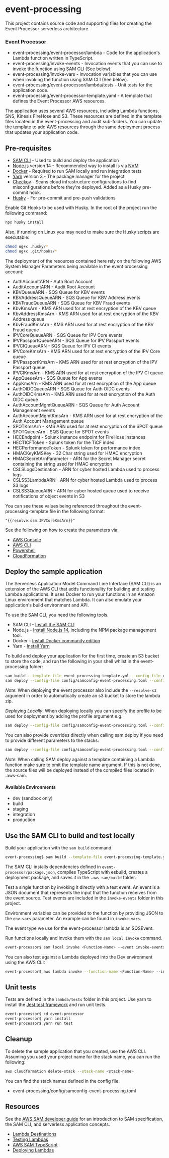 # event-processing

This project contains source code and supporting files for creating the Event Processor serverless architecture.

### Event Processor
- event-processing/event-processor/lambda - Code for the application's Lambda function written in TypeScript.
- event-processing/invoke-events - Invocation events that you can use to invoke the function using SAM CLI (See below).
- event-processing/invoke-vars - Invocation variables that you can use when invoking the function using SAM CLI (See below).
- event-processing/event-processor/lambda/tests - Unit tests for the application code.
- event-processing/event-processor-template.yaml - A template that defines the Event Processor AWS resources.

The application uses several AWS resources, including Lambda functions, SNS, Kinesis FireHose and S3. These resources are defined in the template files located in the event-processing and audit sub-folders. You can update the template to add AWS resources through the same deployment process that updates your application code.

## Pre-requisites

- [SAM CLI](https://docs.aws.amazon.com/serverless-application-model/latest/developerguide/serverless-sam-cli-install.html) - Used to build and deploy the application
- [Node.js](https://nodejs.org/en/) version 14 - Recommended way to install is via [NVM](https://github.com/nvm-sh/nvm)
- [Docker](https://docs.docker.com/get-docker/) - Required to run SAM locally and run integration tests
- [Yarn](https://yarnpkg.com/getting-started/install) version 3 - The package manager for the project
- [Checkov](https://www.checkov.io/) - Scans cloud infrastructure configurations to find misconfigurations before they're deployed. Added as a Husky pre-commit hook.
- [Husky](https://typicode.github.io/husky/#/?id=install) - For pre-commit and pre-push validations

Enable Git Hooks to be used with Husky. In the root of the project run the following command:
```bash
npx husky install
```

Also, if running on Linux you may need to make sure the Husky scripts are executable:

```bash
chmod ug+x .husky/*   
chmod ug+x .git/hooks/*
```

The deployment of the resources contained here rely on the following AWS System Manager Parameters being available in the event processing account:

* AuthAccountARN - Auth Root Account
* AuditAccountARN - Audit Root Account
* KBVQueueARN - SQS Queue for KBV events
* KBVAddressQueueARN - SQS Queue for KBV Address events
* KBVFraudQueueARN - SQS Queue for KBV Fraud events
* KbvKmsArn - KMS ARN used for at rest encryption of the KBV queue
* KbvAddressKmsArn - KMS ARN used for at rest encryption of the KBV Address queue
* KbvFraudKmsArn - KMS ARN used for at rest encryption of the KBV Fraud queue
* IPVCoreQueueARN - SQS Queue for IPV Core events
* IPVPassportQueueARN - SQS Queue for IPV Passport events
* IPVCIQueueARN - SQS Queue for IPV CI events
* IPVCoreKmsArn - KMS ARN used for at rest encryption of the IPV Core queue
* IPVPassportKmsArn - KMS ARN used for at rest encryption of the IPV Passport queue
* IPVCIKmsArn - KMS ARN used for at rest encryption of the IPV CI queue
* AppQueueArn - SQS Queue for App events
* AppKmsArn - KMS ARN used for at rest encryption of the App queue
* AuthOIDCQueueARN - SQS Queue for Auth OIDC events
* AuthOIDCKmsArn - KMS ARN used for at rest encryption of the Auth OIDC queue
* AuthAccountMgmtQueueARN - SQS Queue for Auth Account Management events
* AuthAccountMgmtKmsArn - KMS ARN used for at rest encryption of the Auth Account Management queue
* SPOTKmsArn - KMS ARN used for at rest encryption of the SPOT queue
* SPOTQueueArn - SQS Queue for SPOT events
* HECEndpoint - Splunk instance endpoint for FireHose instances
* HECTICFToken - Splunk token for the TiCF index
* HECPerformanceToken - Splunk token for performance index
* HMACKeyKMSKey - 32 Char string used for HMAC encryption
* HMACSecretArnParameter - ARN for the Secret Manager secret containing the string used for HMAC encryption
* CSLSLogsDestination - ARN for cyber hosted Lambda used to process logs
* CSLSS3LambdaARN - ARN for cyber hosted Lambda used to process S3 logs
* CSLSS3QueueARN - ARN for cyber hosted queue used to receive notifications of object events in S3

You can see these values being referenced throughout the event-processing-template file in the following format:

`"{{resolve:ssm:IPVCoreKmsArn}}"`

See the following on how to create the parameters via:

* [AWS Console](https://docs.aws.amazon.com/systems-manager/latest/userguide/parameter-create-console.html)
* [AWS CLI](https://docs.aws.amazon.com/systems-manager/latest/userguide/param-create-cli.html)
* [Powershell](https://docs.aws.amazon.com/systems-manager/latest/userguide/param-create-ps.html)
* [CloudFormation](https://docs.aws.amazon.com/AWSCloudFormation/latest/UserGuide/aws-resource-ssm-parameter.html)

## Deploy the sample application

The Serverless Application Model Command Line Interface (SAM CLI) is an extension of the AWS CLI that adds functionality for building and testing Lambda applications. It uses Docker to run your functions in an Amazon Linux environment that matches Lambda. It can also emulate your application's build environment and API.

To use the SAM CLI, you need the following tools.

* SAM CLI - [Install the SAM CLI](https://docs.aws.amazon.com/serverless-application-model/latest/developerguide/serverless-sam-cli-install.html)
* Node.js - [Install Node.js 14](https://nodejs.org/en/), including the NPM package management tool.
* Docker - [Install Docker community edition](https://hub.docker.com/search/?type=edition&offering=community)
* Yarn - [Install Yarn](https://classic.yarnpkg.com/lang/en/docs/install)

To build and deploy your application for the first time, create an S3 bucket to store the code, and run the following in your shell whilst in the event-processing folder:

```bash
sam build --template-file event-processing-template.yml --config-file config/samconfig-event-processing.toml --config-env "<environment name>"
sam deploy --config-file config/samconfig-event-processing.toml --config-env "<environment name>" --s3-bucket "<bucket name>"
```
*Note*: When deploying the event processor also include the `--resolve-s3` argument in order to automatically create an s3 bucket to store the lambda zip.

*Deploying Locally*: When deploying locally you can specify the profile to be used for deployment by adding the profile argument e.g.

```bash
sam deploy --config-file config/samconfig-event-processing.toml --config-env "<environment name>" --s3-bucket "<bucket name>" --profile <aws profile name>
```

You can also provide overrides directly when calling sam deploy if you need to provide different parameters to the stacks:

```bash
sam deploy --config-file config/samconfig-event-processing.toml --config-env "<environment name>" --s3-bucket "<bucket name>" --profile <aws profile name> --resolve-s3 --parameter-overrides ParameterKey=AuditAccountARN,ParameterValue=<ARN of account IAM root> ParameterKey=Environment,ParameterValue=<Environment>
```

*Note*: When calling SAM deploy against a template containing a Lambda function make sure to omit the template name argument. If this is not done, the source files will be deployed instead of the compiled files located in .aws-sam.

#### Available Environments

- dev (sandbox only)
- build
- staging
- integration
- production

## Use the SAM CLI to build and test locally

Build your application with the `sam build` command.

```bash
event-processing$ sam build --template-file event-processing-template.yml --config-file config/samconfig-event-processing.toml --config-env "dev"
```

The SAM CLI installs dependencies defined in `event-processor/package.json`, compiles TypeScript with esbuild, creates a deployment package, and saves it in the `.aws-sam/build` folder.

Test a single function by invoking it directly with a test event. An event is a JSON document that represents the input that the function receives from the event source. Test events are included in the `invoke-events` folder in this project.

Environment variables can be provided to the function by providing JSON to the `env-vars` parameter. An example can be found in `invoke-vars`.

The event type we use for the event-processor lambda is an SQSEvent.

Run functions locally and invoke them with the `sam local invoke` command.

```bash
event-processor$ sam local invoke <Function-Name> --event invoke-events/event.json --env-vars invoke-vars/environment-vars.json --profile <dev acccount profile>
```

You can also test against a Lambda deployed into the Dev environment using the AWS CLI:

```bash
event-processor$ aws lambda invoke --function-name <Function-Name> --invocation-type Event --payload "<base64 encoded event json>" outfile.txt --profile <AWSProfileForTheTargetAccount>
```

## Unit tests

Tests are defined in the `lambda/tests` folder in this project. Use yarn to install the [Jest test framework](https://jestjs.io/) and run unit tests.


```bash
event-processor$ cd event-processor
event-processor$ yarn install
event-processor$ yarn run test
```

## Cleanup

To delete the sample application that you created, use the AWS CLI. Assuming you used your project name for the stack name, you can run the following:

```bash
aws cloudformation delete-stack --stack-name <stack-name>
```

You can find the stack names defined in the config file:

- event-processing/config/samconfig-event-processing.toml

## Resources

See the [AWS SAM developer guide](https://docs.aws.amazon.com/serverless-application-model/latest/developerguide/what-is-sam.html) for an introduction to SAM specification, the SAM CLI, and serverless application concepts.

- [Lambda Destinations](https://aws.amazon.com/blogs/compute/introducing-aws-lambda-destinations/)
- [Testing Lambdas](https://www.trek10.com/blog/lambda-destinations-what-we-learned-the-hard-way)
- [AWS SAM TypeScript](https://aws.amazon.com/blogs/compute/building-typescript-projects-with-aws-sam-cli/)
- [Deploying Lambdas](https://docs.aws.amazon.com/serverless-application-model/latest/developerguide/sam-cli-command-reference-sam-deploy.html)
